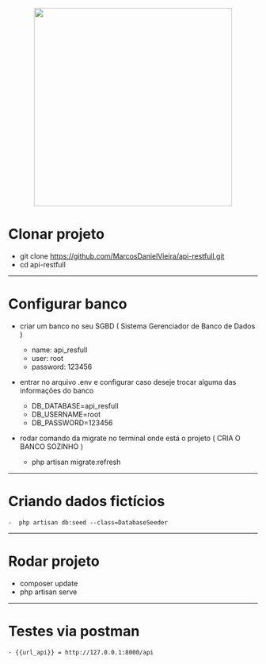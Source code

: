 <p align="center">
    <a href="https://laravel.com" target="_blank"><img src="https://raw.githubusercontent.com/laravel/art/master/logo-lockup/5%20SVG/2%20CMYK/1%20Full%20Color/laravel-logolockup-cmyk-red.svg" width="400"></a>
</p>

# Clonar projeto

- git clone https://github.com/MarcosDanielVieira/api-restfull.git
- cd api-restfull

---
# Configurar banco

- criar um banco no seu SGBD ( Sistema Gerenciador de Banco de Dados )
    - name: api_resfull
    - user: root
    - password: 123456

- entrar no arquivo .env e configurar caso deseje trocar alguma das informações do banco
    - DB_DATABASE=api_resfull
    - DB_USERNAME=root
    - DB_PASSWORD=123456

- rodar comando da migrate no terminal onde está o projeto ( CRIA O BANCO SOZINHO )
    - php artisan migrate:refresh
    
---
# Criando dados fictícios

    -  php artisan db:seed --class=DatabaseSeeder

---
# Rodar projeto

- composer update
- php artisan serve

---
# Testes via postman
    - {{url_api}} = http://127.0.0.1:8000/api